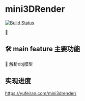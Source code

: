 # mini3DRender
[![Build Status](https://img.shields.io/endpoint.svg?url=https%3A%2F%2Factions-badge.atrox.dev%2Fyufeiran%2Fmini3DRender%2Fbadge%3Fref%3Dmaster&style=flat)](https://actions-badge.atrox.dev/yufeiran/mini3DRender/goto?ref=master)

:rocket:
## :hammer_and_wrench: main feature 主要功能
:dart: 解析obj模型

## 实现进度
https://yufeiran.com/mini3drender/
